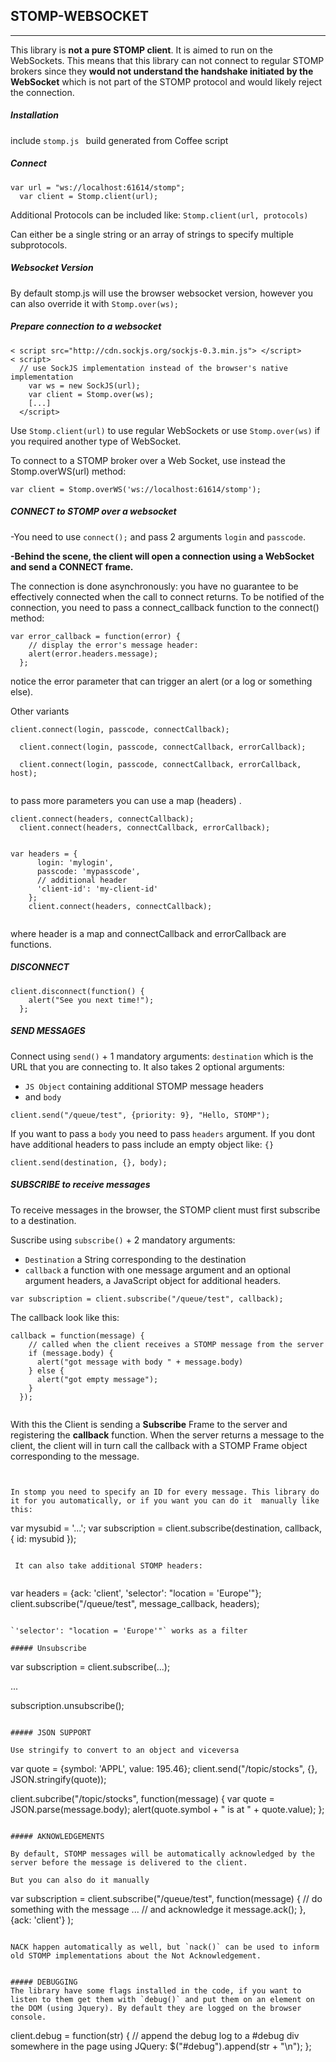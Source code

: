 ## STOMP-WEBSOCKET
<hr>

This library is **not a pure STOMP client**. It is aimed to run on the WebSockets. This means that this library can not connect to regular STOMP brokers since they **would not understand the handshake initiated by the WebSocket** which is not part of the STOMP protocol and would likely reject the connection.

##### Installation
include `stomp.js ` build generated from Coffee script

##### Connect

```
var url = "ws://localhost:61614/stomp";
  var client = Stomp.client(url);
```
Additional Protocols can be included like: `Stomp.client(url, protocols)`

Can either be a single string or an array of strings to specify multiple subprotocols. 

##### Websocket Version

By default stomp.js will use the browser websocket version, however you can also override it with `Stomp.over(ws);`

##### Prepare connection to a websocket

```
< script src="http://cdn.sockjs.org/sockjs-0.3.min.js"> </script>
< script>
  // use SockJS implementation instead of the browser's native implementation
    var ws = new SockJS(url);
    var client = Stomp.over(ws);
    [...]
  </script>
```

Use `Stomp.client(url)` to use regular WebSockets or use `Stomp.over(ws)` if you required another type of WebSocket. 
  
  
To connect to a STOMP broker over a Web Socket, use instead the Stomp.overWS(url) method: 
 
```
var client = Stomp.overWS('ws://localhost:61614/stomp');
```

##### CONNECT to STOMP over a websocket


-You need to use `connect();` and pass 2 arguments `login` and `passcode`. 

**-Behind the scene, the client will open a connection using a WebSocket and send a CONNECT frame.**


The connection is done asynchronously: you have no guarantee to be effectively connected when the call to connect returns. To be notified of the connection, you need to pass a connect_callback function to the connect() method:

```
var error_callback = function(error) {
    // display the error's message header:
    alert(error.headers.message);
  };
```
notice the error parameter that can trigger an alert (or a log or something else).


Other variants

```
client.connect(login, passcode, connectCallback);

  client.connect(login, passcode, connectCallback, errorCallback);
  
  client.connect(login, passcode, connectCallback, errorCallback, host);
  
```

to pass more parameters you can use a map (headers) . 

```
client.connect(headers, connectCallback);
  client.connect(headers, connectCallback, errorCallback);
  ```

```

var headers = {
      login: 'mylogin',
      passcode: 'mypasscode',
      // additional header
      'client-id': 'my-client-id'
    };
    client.connect(headers, connectCallback);
    
```

where header is a map and connectCallback and errorCallback are functions. 


##### DISCONNECT

```
client.disconnect(function() {
    alert("See you next time!");
  };
```


##### SEND MESSAGES

Connect using `send()` + 1 mandatory arguments: `destination` which is the URL that you are connecting to. It also takes 2 optional arguments:

*  `JS Object` containing additional STOMP message headers 
*  and `body`

```
client.send("/queue/test", {priority: 9}, "Hello, STOMP");
```

If you want to pass a `body` you need to pass `headers` argument. If you dont have additional headers to pass include an empty object like: `{}`

``` 
client.send(destination, {}, body);

```

##### SUBSCRIBE to receive messages

To receive messages in the browser, the STOMP client must first subscribe to a destination.


Suscribe using `subscribe()` + 2 mandatory arguments:


* `Destination`  a String corresponding to the destination
* `callback` a function with one message argument and an optional argument headers, a JavaScript object for additional headers. 

```
var subscription = client.subscribe("/queue/test", callback);
```
The callback look like this:

```
callback = function(message) {
    // called when the client receives a STOMP message from the server
    if (message.body) {
      alert("got message with body " + message.body)
    } else {
      alert("got empty message");
    }
  });
  
```
With this the Client is sending a **Subscribe** Frame to the server and registering the **callback** function.
When the server returns a message to the client, the client will in turn call the callback with a STOMP Frame object corresponding to the message.
```


In stomp you need to specify an ID for every message. This library do it for you automatically, or if you want you can do it  manually like this: 

```
var mysubid = '...';
  var subscription = client.subscribe(destination, callback, { id: mysubid });  
```
 
 It can also take additional STOMP headers:
 
 ```
 var headers = {ack: 'client', 'selector': "location = 'Europe'"};
  client.subscribe("/queue/test", message_callback, headers);
  ```

`'selector': "location = 'Europe'"` works as a filter

##### Unsubscribe

```
var subscription = client.subscribe(...);
  
  ...
  
  subscription.unsubscribe();
```

##### JSON SUPPORT

Use stringify to convert to an object and viceversa

```
var quote = {symbol: 'APPL', value: 195.46};
  client.send("/topic/stocks", {}, JSON.stringify(quote));

  client.subcribe("/topic/stocks", function(message) {
    var quote = JSON.parse(message.body);
    alert(quote.symbol + " is at " + quote.value);
  };
  ```

##### AKNOWLEDGEMENTS

By default, STOMP messages will be automatically acknowledged by the server before the message is delivered to the client.

But you can also do it manually

```
var subscription = client.subscribe("/queue/test",
    function(message) {
      // do something with the message
      ...
      // and acknowledge it
      message.ack();
    },
    {ack: 'client'}
  );
  ```

NACK happen automatically as well, but `nack()` can be used to inform old STOMP implementations about the Not Acknowledgement.


##### DEBUGGING
The library have some flags installed in the code, if you want to listen to them get them with `debug()` and put them on an element on the DOM (using Jquery). By default they are logged on the browser console.

```
client.debug = function(str) {
    // append the debug log to a #debug div somewhere in the page using JQuery:
    $("#debug").append(str + "\n");
  };
 ```















